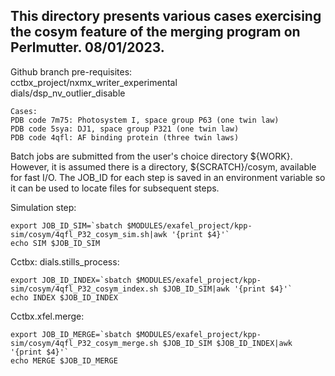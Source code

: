 <h2>This directory presents various cases exercising the cosym feature of the merging program on Perlmutter. 08/01/2023.</h2>

Github branch pre-requisites:<br>
cctbx_project/nxmx_writer_experimental<br>
dials/dsp_nv_outlier_disable

```
Cases:
PDB code 7m75: Photosystem I, space group P63 (one twin law)
PDB code 5sya: DJ1, space group P321 (one twin law)
PDB code 4qfl: AF binding protein (three twin laws)
```

Batch jobs are submitted from the user's choice directory ${WORK}.  However, it is assumed there is a directory, ${SCRATCH}/cosym, available for fast I/O.
The JOB_ID for each step is saved in an environment variable so it can be used to locate files for subsequent steps.

Simulation step:

```
export JOB_ID_SIM=`sbatch $MODULES/exafel_project/kpp-sim/cosym/4qfl_P32_cosym_sim.sh|awk '{print $4}'`
echo SIM $JOB_ID_SIM
```

Cctbx: dials.stills_process:
```
export JOB_ID_INDEX=`sbatch $MODULES/exafel_project/kpp-sim/cosym/4qfl_P32_cosym_index.sh $JOB_ID_SIM|awk '{print $4}'`
echo INDEX $JOB_ID_INDEX
```

Cctbx.xfel.merge:
```
export JOB_ID_MERGE=`sbatch $MODULES/exafel_project/kpp-sim/cosym/4qfl_P32_cosym_merge.sh $JOB_ID_SIM $JOB_ID_INDEX|awk '{print $4}'`
echo MERGE $JOB_ID_MERGE
```



